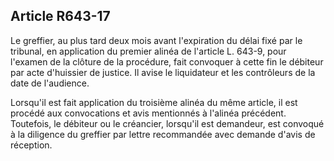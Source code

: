 Article R643-17
----
Le greffier, au plus tard deux mois avant l'expiration du délai fixé par le
tribunal, en application du premier alinéa de l'article L. 643-9, pour l'examen
de la clôture de la procédure, fait convoquer à cette fin le débiteur par acte
d'huissier de justice. Il avise le liquidateur et les contrôleurs de la date de
l'audience.

Lorsqu'il est fait application du troisième alinéa du même article, il est
procédé aux convocations et avis mentionnés à l'alinéa précédent. Toutefois, le
débiteur ou le créancier, lorsqu'il est demandeur, est convoqué à la diligence
du greffier par lettre recommandée avec demande d'avis de réception.
